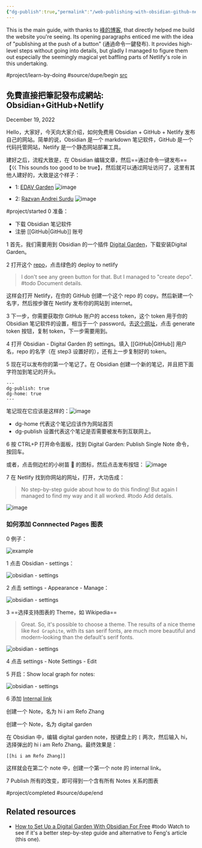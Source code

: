 ```yaml
---
{"dg-publish":true,"permalink":"/web-publishing-with-obsidian-github-netlify/","noteIcon":"2","created":"","updated":""}
---
```


This is the main guide, with thanks to [峰的博客](https://fengrin.me/), that directly helped me build the website you're seeing. Its opening paragraphs enticed me with the idea of "publishing at the push of a button" (通過命令一鍵發布). It provides high-level steps without going into details, but gladly I managed to figure them out especially the seemingly magical yet baffling parts of Netlify's role in this undertaking.

#project/learn-by-doing 
#source/dupe/begin 
[src](https://fengrin.me/posts/2022-12-19-publish-your-website-free-use-your-local-note-obsidian-gitHub-netlify)

## 免費直接把筆記發布成網站: Obsidian+GitHub+Netlify

December 19, 2022

Hello，大家好，今天向大家介绍，如何免费用 Obsidian + GitHub + Netlify 发布自己的网站。简单的说，Obsidian 是一个 markdown 笔记软件，GitHub 是一个代码托管网站，Netlify 是一个静态网站部署工具。

建好之后，流程大致是，在 Obsidian 编辑文章，然后==通过命令一键发布==【巜 This sounds too good to be true】，然后就可以通过网址访问了，这里有其他人建好的，大致是这个样子：

-   1: [EDAV Garden](https://edav-garden.netlify.app/)
![image](https://cdn.fengrin.me/2022/2022-12-19-publish-your-website-free-use-your-local-note-obsidian-gitHub-netlify-2.png)

-   2: [Razvan Andrei Surdu](https://razvan-andrei-surdu.eu/)
![image](https://cdn.fengrin.me/2022/2022-12-19-publish-your-website-free-use-your-local-note-obsidian-gitHub-netlify-3.png)

#project/started 
0 准备：

-   下载 Obsidian 笔记软件
-   注册 [[GitHub\|GitHub]] 账号

1 首先，我们需要用到 Obsidian 的一个插件 [Digital Garden](https://github.com/oleeskild/obsidian-digital-garden)，下载安装Digital Garden。

2 打开这个 [repo](https://github.com/oleeskild/digitalgarden)，点击绿色的 deploy to netlify
> I don't see any green button for that. But I managed to "create depo". #todo Document details.

这样会打开 Netlify，在你的 GitHub 创建一个这个 repo 的 copy。然后新建一个名字，然后按步骤在 Netlify 发布你的网站到 internet。

3 下一步，你需要获取你 GitHub 账户的 access token，这个 token 用于你的 Obsidian 笔记软件的设置，相当于一个 password。去[这个网址](https://github.com/settings/tokens/new?scopes=repo)，点击 generate token 按钮，复制 token，下一步需要用到。

4 打开 Obsidian - Digital Garden 的 settings。填入 [[GitHub\|GitHub]] 用户名，repo 的名字（在 step3 设置好的），还有上一步复制好的 token。

5 现在可以发布你的第一个笔记了。在 Obsidian 创建一个新的笔记，并且把下面字符加到笔记的开头。

```
---
dg-publish: true
dg-home: true
---
```

笔记现在它应该是这样的：![image](https://cdn.fengrin.me/2022/2022-12-19-publish-your-website-free-use-your-local-note-obsidian-gitHub-netlify-1.png)

-   dg-home 代表这个笔记应该作为网站首页
-   dg-publish 设置代表这个笔记是否需要被发布到互联网上。

6 按 CTRL+P 打开命令面板，找到 Digital Garden: Publish Single Note 命令，按回车。

或者，点击侧边栏的小树苗 🌱 的图标，然后点击发布按钮：
![image](https://cdn.fengrin.me/2022/2022-12-19-publish-your-website-free-use-your-local-note-obsidian-gitHub-netlify-4.png)

7 在 Netlify 找到你网站的网址，打开，大功告成：
> No step-by-step guide about how to do this finding! But again I managed to find my way and it all worked. #todo Add details.

![image](https://cdn.fengrin.me/2022/2022-12-19-publish-your-website-free-use-your-local-note-obsidian-gitHub-netlify-5.png)

### 如何添加 Connnected Pages 图表

0 例子：

![example](https://cdn.fengrin.me/2022/2022-12-19-publish-your-website-free-use-your-local-note-obsidian-gitHub-netlify-6.png)

1 点击 Obsidian - settings：

![obsidian - settings](https://cdn.fengrin.me/2022/2022-12-19-publish-your-website-free-use-your-local-note-obsidian-gitHub-netlify-7.png)

2 点击 settings - Appearance - Manage：

![obsidian - settings](https://cdn.fengrin.me/2022/2022-12-19-publish-your-website-free-use-your-local-note-obsidian-gitHub-netlify-8.png)

3 ==选择支持图表的 Theme，如 Wikipedia==
> Great. So, it's possible to choose a theme. The results of a nice theme like `Red Graphite`, with its san serif fonts, are much more beautiful and modern-looking than the default's serif fonts.

![obsidian - settings](https://cdn.fengrin.me/2022/2022-12-19-publish-your-website-free-use-your-local-note-obsidian-gitHub-netlify-9.png)

4 点击 settings - Note Settings - Edit

5 开启：Show local graph for notes:

![obsidian - settings](https://cdn.fengrin.me/2022/2022-12-19-publish-your-website-free-use-your-local-note-obsidian-gitHub-netlify-10.png)

6 添加 [Internal link](https://help.obsidian.md/How+to/Internal+link)

创建一个 Note，名为 hi i am Refo Zhang

创建一个 Note，名为 digital garden

在 Obsidian 中，编辑 digital garden note，按键盘上的 `[` 两次，然后输入 hi，选择弹出的 hi i am Refo Zhang。最终效果是：

```
[[hi i am Refo Zhang]]
```

这样就会在第二个 note 中，创建一个第一个 note 的 internal link。

7 Publish 所有的改变，即可得到一个含有所有 Notes 关系的图表

#project/completed 
#source/dupe/end

## Related resources
- [How to Set Up a Digital Garden With Obsidian For Free](https://www.youtube.com/watch?v=kg-9n_A4Tf0) #todo Watch to see if it's a better step-by-step guide and alternative to Feng's article (this one).